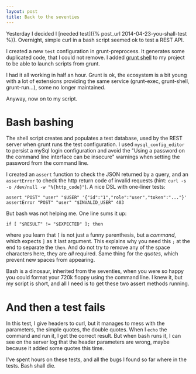 ```yaml
---
layout: post
title: Back to the seventies
---
```


Yesterday I decided I [needed test]({% post_url 2014-04-23-you-shall-test %}). Overnight, simple curl in a bash script seemed ok to test a REST API.

I created a new `test` configuration in grunt-preprocess. It generates some duplicated code, that I could not remove.
I added [grunt shell](https://www.npmjs.org/package/grunt-shell) to my project to be able to launch scripts from grunt.

I had it all working in half an hour. Grunt is ok, the ecosystem is a bit young with a lot of extensions providing the same service (grunt-exec, grunt-shell, grunt-run...), some no longer maintained.

Anyway, now on to my script.

# Bash bashing

The shell script creates and populates a test database, used by the REST server when grunt runs the test configuration.
I used `mysql_config_editor` to persist a mySql login configuration and avoid the "Using a password on the command line interface can be insecure" warnings when setting the password from the command line.

I created an `assert` function to check the JSON returned by a query, and an `assertError` to check the http return code of invalid requests (hint: `curl -s -o /dev/null -w "%{http_code}"`). A nice DSL with one-liner tests:

```
assert "POST" "user" "$USER" '{"id":"1","role":"user","token":"..."}'
assertError "POST" "user" "$INVALID_USER" 403
```

But bash was not helping me. One line sums it up:
```
if [ "$RESULT" != "$EXPECTED" ]; then
```
where you learn that `[` is not just a funny parenthesis, but a *command*, which expects `]` as it last argument. This explains why you need this `;` at the end to separate the `then`. And do not try to remove any of the space characters here, they are *all* required. Same thing for the *quotes*, which prevent new spaces from appearing.

Bash is a dinosaur, inherited from the seventies, when you were so happy you could format your 720k floppy using the command line. I knew it, but my script is short, and all I need is to get these two assert methods running.

# And then a test fails

In this test, I give headers to curl, but it manages to mess with the parameters, the simple quotes, the double quotes. When I `echo` the command and run it, I get the correct result. But when bash runs it, I can see on the server log that the header parameters are wrong, maybe because it added some quotes this time.

I've spent hours on these tests, and all the bugs I found so far where in the tests. Bash shall die.
